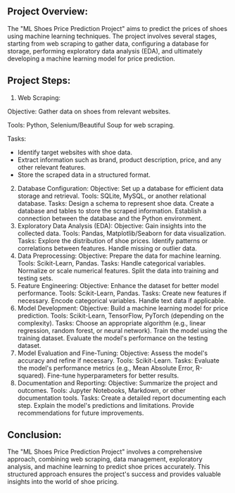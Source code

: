 ## Project Overview:
The "ML Shoes Price Prediction Project" aims to predict the prices of shoes using machine learning techniques. The project involves several stages, starting from web scraping to gather data, configuring a database for storage, performing exploratory data analysis (EDA), and ultimately developing a machine learning model for price prediction.

## Project Steps:
1. Web Scraping:

Objective: Gather data on shoes from relevant websites.

Tools: Python, Selenium/Beautiful Soup for web scraping.

Tasks:

- Identify target websites with shoe data.
- Extract information such as brand, product description, price, and any other relevant features.
- Store the scraped data in a structured format.
2. Database Configuration:
Objective: Set up a database for efficient data storage and retrieval.
Tools: SQLite, MySQL, or another relational database.
Tasks:
Design a schema to represent shoe data.
Create a database and tables to store the scraped information.
Establish a connection between the database and the Python environment.
3. Exploratory Data Analysis (EDA):
Objective: Gain insights into the collected data.
Tools: Pandas, Matplotlib/Seaborn for data visualization.
Tasks:
Explore the distribution of shoe prices.
Identify patterns or correlations between features.
Handle missing or outlier data.
4. Data Preprocessing:
Objective: Prepare the data for machine learning.
Tools: Scikit-Learn, Pandas.
Tasks:
Handle categorical variables.
Normalize or scale numerical features.
Split the data into training and testing sets.
5. Feature Engineering:
Objective: Enhance the dataset for better model performance.
Tools: Scikit-Learn, Pandas.
Tasks:
Create new features if necessary.
Encode categorical variables.
Handle text data if applicable.
6. Model Development:
Objective: Build a machine learning model for price prediction.
Tools: Scikit-Learn, TensorFlow, PyTorch (depending on the complexity).
Tasks:
Choose an appropriate algorithm (e.g., linear regression, random forest, or neural network).
Train the model using the training dataset.
Evaluate the model's performance on the testing dataset.
7. Model Evaluation and Fine-Tuning:
Objective: Assess the model's accuracy and refine if necessary.
Tools: Scikit-Learn.
Tasks:
Evaluate the model's performance metrics (e.g., Mean Absolute Error, R-squared).
Fine-tune hyperparameters for better results.
8. Documentation and Reporting:
Objective: Summarize the project and outcomes.
Tools: Jupyter Notebooks, Markdown, or other documentation tools.
Tasks:
Create a detailed report documenting each step.
Explain the model's predictions and limitations.
Provide recommendations for future improvements.
## Conclusion:
The "ML Shoes Price Prediction Project" involves a comprehensive approach, combining web scraping, data management, exploratory analysis, and machine learning to predict shoe prices accurately. This structured approach ensures the project's success and provides valuable insights into the world of shoe pricing.